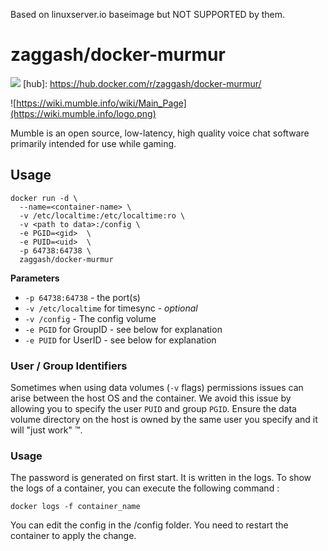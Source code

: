 Based on linuxserver.io baseimage but NOT SUPPORTED by them.

# zaggash/docker-murmur
[![](https://images.microbadger.com/badges/image/zaggash/docker-murmur.svg)](https://microbadger.com/images/zaggash/docker-murmur "Get your own image badge on microbadger.com")
[hub]: https://hub.docker.com/r/zaggash/docker-murmur/

![https://wiki.mumble.info/wiki/Main_Page](https://wiki.mumble.info/logo.png)

Mumble is an open source, low-latency, high quality voice chat software primarily intended for use while gaming.


## Usage

```
docker run -d \
  --name=<container-name> \
  -v /etc/localtime:/etc/localtime:ro \
  -v <path to data>:/config \
  -e PGID=<gid>  \
  -e PUID=<uid>  \
  -p 64738:64738 \
  zaggash/docker-murmur
```
**Parameters**

* `-p 64738:64738` - the port(s)
* `-v /etc/localtime` for timesync - *optional*
* `-v /config` - The config volume
* `-e PGID` for GroupID - see below for explanation
* `-e PUID` for UserID - see below for explanation

### User / Group Identifiers

Sometimes when using data volumes (`-v` flags) permissions issues can arise between the host OS and the container. We avoid this issue by allowing you to specify the user `PUID` and group `PGID`. Ensure the data volume directory on the host is owned by the same user you specify and it will "just work" ™.


### Usage

The password is generated on first start.
It is written in the logs.
To show the logs of a container, you can execute the following command :

```
docker logs -f container_name
```

You can edit the config in the /config folder.
You need to restart the container to apply the change.
